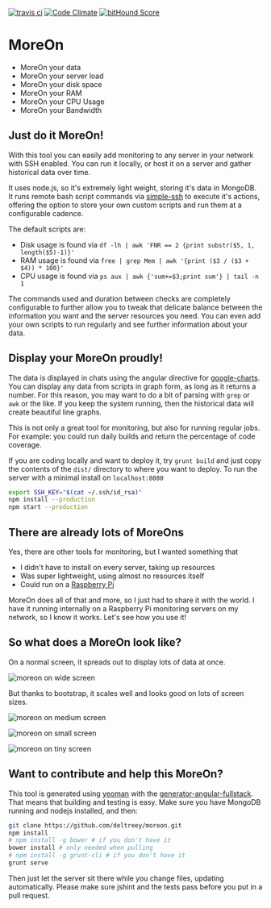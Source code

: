 [![travis ci](https://travis-ci.org/deltreey/moreon.svg)][6]
[![Code Climate](https://codeclimate.com/github/deltreey/moreon/badges/gpa.svg)][7]
[![bitHound Score](https://www.bithound.io/github/deltreey/moreon/badges/score.svg)][8]
# MoreOn

* MoreOn your data
* MoreOn your server load
* MoreOn your disk space
* MoreOn your RAM
* MoreOn your CPU Usage
* MoreOn your Bandwidth

## Just do it MoreOn!

With this tool you can easily add monitoring to any server in your network with SSH enabled.  You can run it locally, or host it on a server and gather historical data over time.

It uses node.js, so it's extremely light weight, storing it's data in MongoDB.  It runs remote bash script commands via [simple-ssh][1] to execute it's actions, offering the option to store your own custom scripts and run them at a configurable cadence.

The default scripts are:

* Disk usage is found via `df -lh | awk 'FNR == 2 {print substr($5, 1, length($5)-1)}'`
* RAM usage is found via `free | grep Mem | awk '{print ($3 / ($3 + $4)) * 100}'`
* CPU usage is found via `ps aux | awk {'sum+=$3;print sum'} | tail -n 1`

The commands used and duration between checks are completely configurable to further allow you to tweak that delicate balance between the information you want and the server resources you need.  You can even add your own scripts to run regularly and see further information about your data.

## Display your MoreOn proudly!

The data is displayed in chats using the angular directive for [google-charts][4].  You can display any data from scripts in graph form, as long as it returns a number.  For this reason, you may want to do a bit of parsing with `grep` or `awk` or the like.  If you keep the system running, then the historical data will create beautiful line graphs.

This is not only a great tool for monitoring, but also for running regular jobs.  For example: you could run daily builds and return the percentage of code coverage.

If you are coding locally and want to deploy it, try `grunt build` and just copy the contents of the `dist/` directory to where you want to deploy.  To run the server with a minimal install on `localhost:8080`

```bash
export SSH_KEY="$(cat ~/.ssh/id_rsa)"
npm install --production
npm start --production
```

## There are already lots of MoreOns

Yes, there are other tools for monitoring, but I wanted something that

* I didn't have to install on every server, taking up resources
* Was super lightweight, using almost no resources itself
* Could run on a [Raspberry Pi][5]

MoreOn does all of that and more, so I just had to share it with the world.  I have it running internally on a Raspberry Pi monitoring servers on my network, so I know it works.  Let's see how you use it!

## So what does a MoreOn look like?

On a normal screen, it spreads out to display lots of data at once.

![moreon on wide screen](https://lh3.googleusercontent.com/ytdMpqhhOUjVgIxiar_DnPDer-ztvrNAOa33ELBT8fw=w1918-h995-no)

But thanks to bootstrap, it scales well and looks good on lots of screen sizes.

![moreon on medium screen](https://lh3.googleusercontent.com/kxMxr8nYy7hHECDa1Ui41_0PVc-nDeZYTxDb8BEfYNE=w1170-h785-no)

![moreon on small screen](https://lh3.googleusercontent.com/qxxsKxN6OEPliwAaSGvv3eG-xwWuGdrxllKk070Qnvk=w761-h784-no)

![moreon on tiny screen](https://lh3.googleusercontent.com/TdwigOfNutUuAeLkY7r89z6mnQc4ew59mIMfhhEDbfU=w312-h717-no)

## Want to contribute and help this MoreOn?

This tool is generated using [yeoman][2] with the [generator-angular-fullstack][3].  That means that building and testing is easy.  Make sure you have MongoDB running and nodejs installed, and then:
```bash
git clone https://github.com/deltreey/moreon.git
npm install
# npm install -g bower # if you don't have it
bower install # only needed when pulling
# npm install -g grunt-cli # if you don't have it
grunt serve
```

Then just let the server sit there while you change files, updating automatically.  Please make sure jshint and the tests pass before you put in a pull request.

[1]: https://github.com/MCluck90/simple-ssh
[2]: http://yeoman.io/
[3]: https://github.com/DaftMonk/generator-angular-fullstack
[4]: http://bouil.github.io/angular-google-chart/#/fat
[5]: https://www.raspberrypi.org/
[6]: https://travis-ci.org/deltreey/moreon
[7]: https://codeclimate.com/github/deltreey/moreon
[8]: https://www.bithound.io/github/deltreey/moreon
